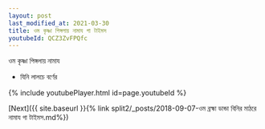 ```yaml
---
layout: post
last_modified_at: 2021-03-30
title: ওম কৃষ্ণা পিঙ্গলায় নামায গা টাইমস
youtubeId: QCZ3ZvFPQfc
---
```

 
 
 ওম কৃষ্ণা পিঙ্গলায় নামায  
 
 -  যিনি লালচে বর্ণের 
 
  
 
  
 
 
 
 
 
 


{% include youtubePlayer.html id=page.youtubeId %}
 
[Next]({{ site.baseurl }}{% link  split2/_posts/2018-09-07-ওম ব্রহ্মা ডান্ডা বিনির মাঠরে নামায গা টাইমস.md%})
 
